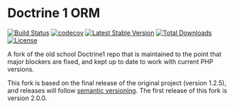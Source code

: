 Doctrine 1 ORM
=============
[![Build Status](https://img.shields.io/endpoint.svg?url=https%3A%2F%2Factions-badge.atrox.dev%2Fdiablomedia%2Fdoctrine1%2Fbadge%3Fref%3Dmaster&style=flat)](https://actions-badge.atrox.dev/diablomedia/doctrine1/goto?ref=master)
[![codecov](https://codecov.io/gh/diablomedia/doctrine1/branch/master/graph/badge.svg)](https://codecov.io/gh/diablomedia/doctrine1)
[![Latest Stable Version](https://poser.pugx.org/diablomedia/doctrine1/v/stable)](https://packagist.org/packages/diablomedia/doctrine1)
[![Total Downloads](https://poser.pugx.org/diablomedia/doctrine1/downloads)](https://packagist.org/packages/diablomedia/doctrine1)
[![License](https://poser.pugx.org/diablomedia/doctrine1/license)](https://packagist.org/packages/diablomedia/doctrine1)

A fork of the old school Doctrine1 repo that is maintained to the point that major blockers are fixed, and kept up to date to work with current PHP versions.

This fork is based on the final release of the original project (version 1.2.5), and releases will follow [semantic versioning](https://semver.org/). The first release of this fork is version 2.0.0.

